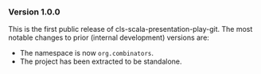 ### Version 1.0.0
This is the first public release of cls-scala-presentation-play-git.
The most notable changes to prior (internal development) versions are:
- The namespace is now `org.combinators`.
- The project has been extracted to be standalone.